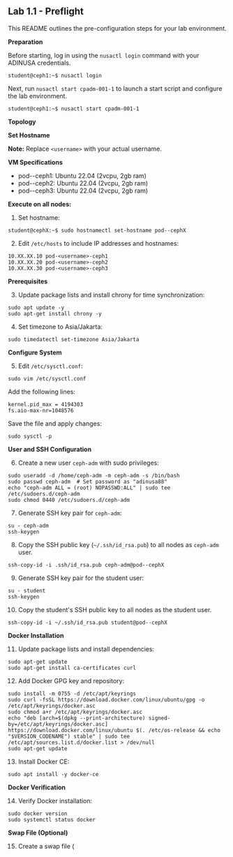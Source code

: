 ## Lab 1.1 - Preflight

This README outlines the pre-configuration steps for your lab environment.

**Preparation**

Before starting, log in using the `nusactl login` command with your ADINUSA credentials.

```
student@ceph1:~$ nusactl login
```

Next, run `nusactl start cpadm-001-1` to launch a start script and configure the lab environment.

```
student@ceph1:~$ nusactl start cpadm-001-1
```

**Topology**

**Set Hostname**

**Note:** Replace `<username>` with your actual username.

**VM Specifications**

* pod-<username>-ceph1: Ubuntu 22.04 (2vcpu, 2gb ram)
* pod-<username>-ceph2: Ubuntu 22.04 (2vcpu, 2gb ram)
* pod-<username>-ceph3: Ubuntu 22.04 (2vcpu, 2gb ram)

**Execute on all nodes:**

1. Set hostname:

```
student@cephX:~$ sudo hostnamectl set-hostname pod--cephX
```

2. Edit `/etc/hosts` to include IP addresses and hostnames:

```
10.XX.XX.10 pod-<username>-ceph1
10.XX.XX.20 pod-<username>-ceph2
10.XX.XX.30 pod-<username>-ceph3
```

**Prerequisites**

3. Update package lists and install chrony for time synchronization:

```
sudo apt update -y
sudo apt-get install chrony -y
```

4. Set timezone to Asia/Jakarta:

```
sudo timedatectl set-timezone Asia/Jakarta
```

**Configure System**

5. Edit `/etc/sysctl.conf`:

```
sudo vim /etc/sysctl.conf
```

Add the following lines:

```
kernel.pid_max = 4194303
fs.aio-max-nr=1048576
```

Save the file and apply changes:

```
sudo sysctl -p
```

**User and SSH Configuration**

6. Create a new user `ceph-adm` with sudo privileges:

```
sudo useradd -d /home/ceph-adm -m ceph-adm -s /bin/bash
sudo passwd ceph-adm  # Set password as "adinusa88"
echo "ceph-adm ALL = (root) NOPASSWD:ALL" | sudo tee /etc/sudoers.d/ceph-adm
sudo chmod 0440 /etc/sudoers.d/ceph-adm
```

7. Generate SSH key pair for `ceph-adm`:

```
su - ceph-adm
ssh-keygen
```

8. Copy the SSH public key (`~/.ssh/id_rsa.pub`) to all nodes as `ceph-adm` user.

```
ssh-copy-id -i .ssh/id_rsa.pub ceph-adm@pod--cephX
```

9. Generate SSH key pair for the student user:

```
su - student
ssh-keygen
```

10. Copy the student's SSH public key to all nodes as the student user.

```
ssh-copy-id -i ~/.ssh/id_rsa.pub student@pod--cephX
```

**Docker Installation**

11. Update package lists and install dependencies:

```
sudo apt-get update
sudo apt-get install ca-certificates curl
```

12. Add Docker GPG key and repository:

```
sudo install -m 0755 -d /etc/apt/keyrings
sudo curl -fsSL https://download.docker.com/linux/ubuntu/gpg -o /etc/apt/keyrings/docker.asc
sudo chmod a+r /etc/apt/keyrings/docker.asc
echo "deb [arch=$(dpkg --print-architecture) signed-by=/etc/apt/keyrings/docker.asc] https://download.docker.com/linux/ubuntu $(. /etc/os-release && echo "$VERSION_CODENAME") stable" | sudo tee /etc/apt/sources.list.d/docker.list > /dev/null
sudo apt-get update
```

13. Install Docker CE:

```
sudo apt install -y docker-ce
```

**Docker Verification**

14. Verify Docker installation:

```
sudo docker version
sudo systemctl status docker
```

**Swap File (Optional)**

15. Create a swap file (